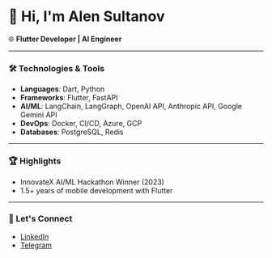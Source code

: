 # 👋 Hi, I'm Alen Sultanov

🌐 **Flutter Developer | AI Engineer**

---

### 🛠️ Technologies & Tools  
- **Languages**: Dart, Python
- **Frameworks**: Flutter, FastAPI
- **AI/ML**: LangChain, LangGraph, OpenAI API, Anthropic API, Google Gemini API  
- **DevOps**: Docker, CI/CD, Azure, GCP  
- **Databases**: PostgreSQL, Redis  


---

### 🏆 Highlights  
- InnovateX AI/ML Hackathon Winner (2023)  
- 1.5+ years of mobile development with Flutter  

---

### 🌟 Let's Connect  
- [LinkedIn](https://linkedin.com/in/misteralen/)  
- [Telegram](https://t.me/misteralen/)  
